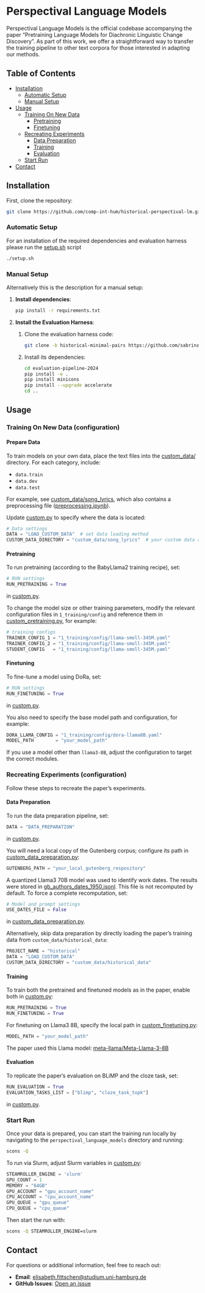 # Perspectival Language Models

Perspectival Language Models is the official codebase accompanying the paper “Pretraining Language Models for Diachronic Linguistic Change Discovery”. As part of this work, we offer a straightforward way to transfer the training pipeline to other text corpora for those interested in adapting our methods.

## Table of Contents

- [Installation](#installation)
  - [Automatic Setup](#automatic-setup)
  - [Manual Setup](#manual-setup)
- [Usage](#usage)
  - [Training On New Data](#training-on-new-data-configuration)
    - [Pretraining](#pretraining)
    - [Finetuning](#finetuning)
  - [Recreating Experiments](#recreating-experiments-configuration)
    - [Data Preparation](#data-preparation)
    - [Training](#training)
    - [Evaluation](#evaluation)
  - [Start Run](#start-run)
- [Contact](#contact)


## Installation

First, clone the repository:

```bash
git clone https://github.com/comp-int-hum/historical-perspectival-lm.git
```

### Automatic Setup
For an installation of the required dependencies and evaluation harness please run the [setup.sh](setup.sh) script
```bash
./setup.sh
```

### Manual Setup
Alternatively this is the description for a manual setup:
1. **Install dependencies**:

   ```bash
   pip install -r requirements.txt
   ```

2. **Install the Evaluation Harness**:

   1. Clone the evaluation harness code:

      ```bash
      git clone -b historical-minimal-pairs https://github.com/sabrinaxinli/evaluation-pipeline-2024.git
      ```

   2. Install its dependencies:

      ```bash
      cd evaluation-pipeline-2024
      pip install -e .
      pip install minicons
      pip install --upgrade accelerate
      cd ..
      ```


## Usage

### Training On New Data (configuration)

#### Prepare Data
   To train models on your own data, place the text files into the [custom_data/](custom_data/) directory. For each category, include:
   
   - `data.train`
   - `data.dev`
   - `data.test`

   For example, see [custom_data/song_lyrics](custom_data/song_lyrics), which also contains a preprocessing file ([preprocessing.ipynb](custom_data/song_lyrics/preprocessing.ipynb)).

   Update 
   [custom.py](custom.py) 
   to specify where the data is located:
   ```python
   # Data settings
   DATA = "LOAD_CUSTOM_DATA"  # set data loading method
   CUSTOM_DATA_DIRECTORY = "custom_data/song_lyrics"  # your custom data directory
   ```

#### Pretraining

To run pretraining (according to the BabyLlama2 training recipe), set:

```python
# RUN settings
RUN_PRETRAINING = True
```

in 
[custom.py](custom.py).

To change the model size or other training parameters, modify the relevant configuration files in `1_training/config` and reference them in 
[custom_pretraining.py](1_training/custom_pretraining.py), for example:

```python
# training configs
TRAINER_CONFIG_1 = "1_training/config/llama-smoll-345M.yaml"
TRAINER_CONFIG_2 = "1_training/config/llama-smoll-345M.yaml"
STUDENT_CONFIG   = "1_training/config/llama-smoll-345M.yaml"
```

#### Finetuning

To fine-tune a model using DoRa, set:

```python
# RUN settings
RUN_FINETUNING = True
```

in 
[custom.py](custom.py).

You also need to specify the base model path and configuration, for example:

```python
DORA_LLAMA_CONFIG = "1_training/config/dora-llama8B.yaml"
MODEL_PATH        = "your_model_path"
```

If you use a model other than `llama3-8B`, adjust the configuration to target the correct modules.

### Recreating Experiments (configuration)

Follow these steps to recreate the paper’s experiments.

#### Data Preparation

To run the data preparation pipeline, set:

```python
DATA = "DATA_PREPARATION"
```

in 
[custom.py](custom.py).

You will need a local copy of the Gutenberg corpus; configure its path in 
[custom_data_preparation.py](0_data_preparation/custom_data_preparation.py):

```python
GUTENBERG_PATH = "your_local_gutenberg_respository"
```

A quantized Llama3 70B model was used to identify work dates. The results were stored in [gb_authors_dates_1950.jsonl](0_data_preparation/data/gb_authors_dates_1950.jsonl). This file is not recomputed by default. To force a complete recomputation, set:

```python
# Model and prompt settings
USE_DATES_FILE = False
```

in 
[custom_data_preparation.py](0_data_preparation/custom_data_preparation.py).

Alternatively, skip data preparation by directly loading the paper’s training data from `custom_data/historical_data`:

```python
PROJECT_NAME = "historical"
DATA = "LOAD_CUSTOM_DATA"
CUSTOM_DATA_DIRECTORY = "custom_data/historical_data"
```

#### Training

To train both the pretrained and finetuned models as in the paper, enable both in 
[custom.py](custom.py):

```python
RUN_PRETRAINING = True
RUN_FINETUNING = True
```

For finetuning on Llama3 8B, specify the local path in 
[custom_finetuning.py](1_training/custom_finetuning.py):

```python
MODEL_PATH = "your_model_path"
```

The paper used this Llama model: [meta-llama/Meta-Llama-3-8B](https://huggingface.co/meta-llama/Meta-Llama-3-8B)

#### Evaluation

To replicate the paper’s evaluation on BLiMP and the cloze task, set:

```python
RUN_EVALUATION = True
EVALUATION_TASKS_LIST = ["blimp", "cloze_task_topk"]
```

in 
[custom.py](custom.py).

### Start Run

Once your data is prepared, you can start the training run locally by navigating to the `perspectival_language_models` directory and running:

```bash
scons -Q
```

To run via Slurm, adjust Slurm variables in 
[custom.py](custom.py):

```python
STEAMROLLER_ENGINE = 'slurm'
GPU_COUNT = 1
MEMORY = "64GB"
GPU_ACCOUNT = "gpu_account_name"
CPU_ACCOUNT = "cpu_account_name"
GPU_QUEUE = "gpu_queue"
CPU_QUEUE = "cpu_queue"
```

Then start the run with:

```bash
scons -Q STEAMROLLER_ENGINE=slurm
```

## Contact

For questions or additional information, feel free to reach out:

- **Email**: elisabeth.fittschen@studium.uni-hamburg.de  
- **GitHub Issues**: [Open an issue](https://github.com/comp-int-hum/historical-perspectival-lm/issues)

